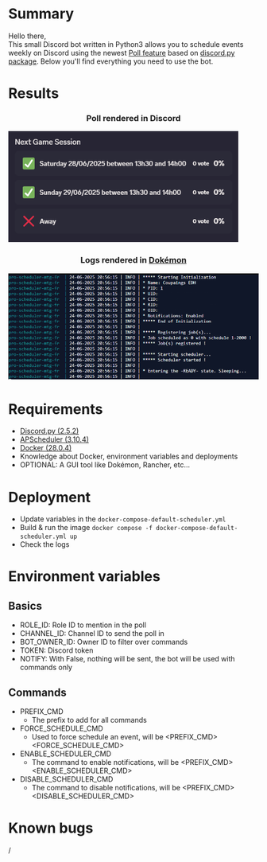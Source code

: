 # Summary
Hello there,<br>
This small Discord bot written in Python3 allows you to schedule events weekly on Discord using the newest [Poll feature](https://discordpy.readthedocs.io/en/latest/api.html?highlight=poll#poll) based on [discord.py package](https://pypi.org/project/discord.py/).
Below you'll find everything you need to use the bot.

# Results
### <p align="center">Poll rendered in Discord</p>
![Rendered](_samples/ui_rendered.png)<br>
### <p align="center">Logs rendered in [Dokémon](https://github.com/productiveops/dokemon)</p>
![Rendered](_samples/logs_rendered.png)<br>

# Requirements
* [Discord.py (2.5.2)](https://pypi.org/project/discord.py/)
* [APScheduler (3.10.4)](https://pypi.org/project/APScheduler/)
* [Docker (28.0.4)](https://docs.docker.com/)
* Knowledge about Docker, environment variables and deployments
* OPTIONAL: A GUI tool like Dokémon, Rancher, etc...

# Deployment
* Update variables in the ```docker-compose-default-scheduler.yml```
* Build & run the image ```docker compose -f docker-compose-default-scheduler.yml up```
* Check the logs

# Environment variables
## Basics
* ROLE_ID: Role ID to mention in the poll
* CHANNEL_ID: Channel ID to send the poll in
* BOT_OWNER_ID: Owner ID to filter over commands
* TOKEN: Discord token
* NOTIFY: With False, nothing will be sent, the bot will be used with commands only
## Commands
* PREFIX_CMD
    - The prefix to add for all commands
* FORCE_SCHEDULE_CMD
    - Used to force schedule an event, will be <PREFIX_CMD><FORCE_SCHEDULE_CMD>
* ENABLE_SCHEDULER_CMD
    - The command to enable notifications, will be <PREFIX_CMD><ENABLE_SCHEDULER_CMD>
* DISABLE_SCHEDULER_CMD
    - The command to disable notifications, will be <PREFIX_CMD><DISABLE_SCHEDULER_CMD>

# Known bugs
/